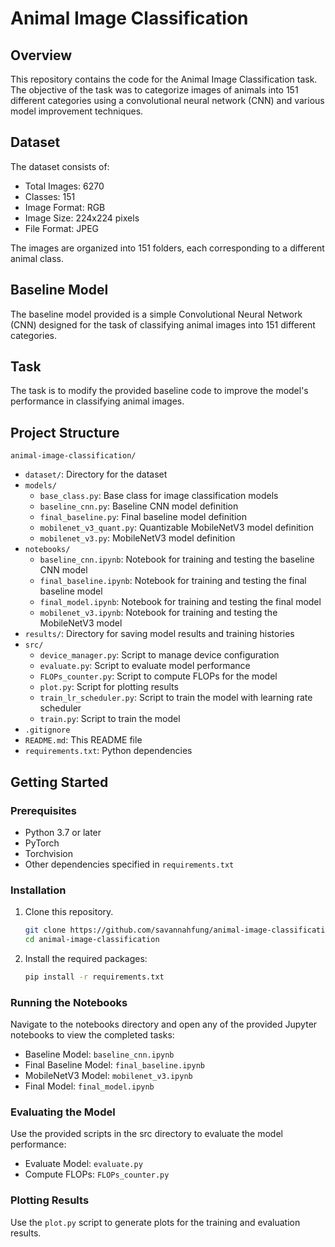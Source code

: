 # Animal Image Classification

## Overview

This repository contains the code for the Animal Image Classification task. The objective of the task was to categorize images of animals into 151 different categories using a convolutional neural network (CNN) and various model improvement techniques.

## Dataset

The dataset consists of:

- Total Images: 6270
- Classes: 151
- Image Format: RGB
- Image Size: 224x224 pixels
- File Format: JPEG

The images are organized into 151 folders, each corresponding to a different animal class.

## Baseline Model

The baseline model provided is a simple Convolutional Neural Network (CNN) designed for the task of classifying animal images into 151 different categories.

## Task

The task is to modify the provided baseline code to improve the model's performance in classifying animal images.

## Project Structure

`animal-image-classification/`

- `dataset/`: Directory for the dataset
- `models/`
  - `base_class.py`: Base class for image classification models
  - `baseline_cnn.py`: Baseline CNN model definition
  - `final_baseline.py`: Final baseline model definition
  - `mobilenet_v3_quant.py`: Quantizable MobileNetV3 model definition
  - `mobilenet_v3.py`: MobileNetV3 model definition
- `notebooks/`
  - `baseline_cnn.ipynb`: Notebook for training and testing the baseline CNN model
  - `final_baseline.ipynb`: Notebook for training and testing the final baseline model
  - `final_model.ipynb`: Notebook for training and testing the final model
  - `mobilenet_v3.ipynb`: Notebook for training and testing the MobileNetV3 model
- `results/`: Directory for saving model results and training histories
- `src/`
  - `device_manager.py`: Script to manage device configuration
  - `evaluate.py`: Script to evaluate model performance
  - `FLOPs_counter.py`: Script to compute FLOPs for the model
  - `plot.py`: Script for plotting results
  - `train_lr_scheduler.py`: Script to train the model with learning rate scheduler
  - `train.py`: Script to train the model
- `.gitignore`
- `README.md`: This README file
- `requirements.txt`: Python dependencies

## Getting Started

### Prerequisites

- Python 3.7 or later
- PyTorch
- Torchvision
- Other dependencies specified in `requirements.txt`

### Installation

1. Clone this repository.

   ```bash
   git clone https://github.com/savannahfung/animal-image-classification.git
   cd animal-image-classification
   ```

2. Install the required packages:

   ```bash
   pip install -r requirements.txt
   ```

### Running the Notebooks

Navigate to the notebooks directory and open any of the provided Jupyter notebooks to view the completed tasks:

- Baseline Model: `baseline_cnn.ipynb`
- Final Baseline Model: `final_baseline.ipynb`
- MobileNetV3 Model: `mobilenet_v3.ipynb`
- Final Model: `final_model.ipynb`

### Evaluating the Model

Use the provided scripts in the src directory to evaluate the model performance:

- Evaluate Model: `evaluate.py`
- Compute FLOPs: `FLOPs_counter.py`

### Plotting Results

Use the `plot.py` script to generate plots for the training and evaluation results.
